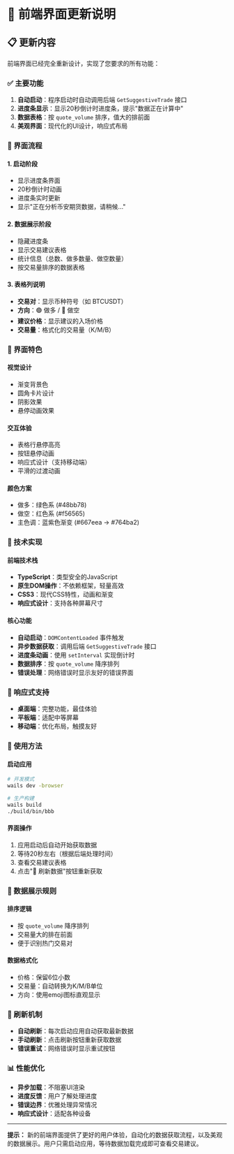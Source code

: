 # 🎨 前端界面更新说明

## 📋 更新内容

前端界面已经完全重新设计，实现了您要求的所有功能：

### ✅ 主要功能

1. **自动启动**：程序启动时自动调用后端 `GetSuggestiveTrade` 接口
2. **进度条显示**：显示20秒倒计时进度条，提示"数据正在计算中"
3. **数据表格**：按 `quote_volume` 排序，值大的排前面
4. **美观界面**：现代化的UI设计，响应式布局

### 🎯 界面流程

#### 1. 启动阶段
- 显示进度条界面
- 20秒倒计时动画
- 进度条实时更新
- 显示"正在分析币安期货数据，请稍候..."

#### 2. 数据展示阶段
- 隐藏进度条
- 显示交易建议表格
- 统计信息（总数、做多数量、做空数量）
- 按交易量排序的数据表格

#### 3. 表格列说明
- **交易对**：显示币种符号（如 BTCUSDT）
- **方向**：🟢 做多 / 🔴 做空
- **建议价格**：显示建议的入场价格
- **交易量**：格式化的交易量（K/M/B）

### 🎨 界面特色

#### 视觉设计
- 渐变背景色
- 圆角卡片设计
- 阴影效果
- 悬停动画效果

#### 交互体验
- 表格行悬停高亮
- 按钮悬停动画
- 响应式设计（支持移动端）
- 平滑的过渡动画

#### 颜色方案
- 做多：绿色系 (#48bb78)
- 做空：红色系 (#f56565)
- 主色调：蓝紫色渐变 (#667eea → #764ba2)

### 🔧 技术实现

#### 前端技术栈
- **TypeScript**：类型安全的JavaScript
- **原生DOM操作**：不依赖框架，轻量高效
- **CSS3**：现代CSS特性，动画和渐变
- **响应式设计**：支持各种屏幕尺寸

#### 核心功能
- **自动启动**：`DOMContentLoaded` 事件触发
- **异步数据获取**：调用后端 `GetSuggestiveTrade` 接口
- **进度条动画**：使用 `setInterval` 实现倒计时
- **数据排序**：按 `quote_volume` 降序排列
- **错误处理**：网络错误时显示友好的错误界面

### 📱 响应式支持

- **桌面端**：完整功能，最佳体验
- **平板端**：适配中等屏幕
- **移动端**：优化布局，触摸友好

### 🚀 使用方法

#### 启动应用
```bash
# 开发模式
wails dev -browser

# 生产构建
wails build
./build/bin/bbb
```

#### 界面操作
1. 应用启动后自动开始获取数据
2. 等待20秒左右（根据后端处理时间）
3. 查看交易建议表格
4. 点击"🔄 刷新数据"按钮重新获取

### 🎯 数据展示规则

#### 排序逻辑
- 按 `quote_volume` 降序排列
- 交易量大的排在前面
- 便于识别热门交易对

#### 数据格式化
- 价格：保留6位小数
- 交易量：自动转换为K/M/B单位
- 方向：使用emoji图标直观显示

### 🔄 刷新机制

- **自动刷新**：每次启动应用自动获取最新数据
- **手动刷新**：点击刷新按钮重新获取数据
- **错误重试**：网络错误时显示重试按钮

### 📊 性能优化

- **异步加载**：不阻塞UI渲染
- **进度反馈**：用户了解处理进度
- **错误边界**：优雅处理异常情况
- **响应式设计**：适配各种设备

---

**提示：** 新的前端界面提供了更好的用户体验，自动化的数据获取流程，以及美观的数据展示。用户只需启动应用，等待数据加载完成即可查看交易建议。
